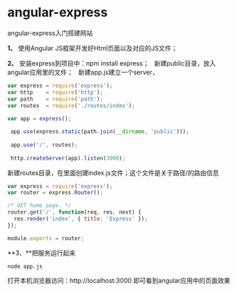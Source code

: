 # angular-express
angular-express入门搭建网站

**1、** 使用Angular JS框架开发好Html页面以及对应的JS文件；

**2、** 安装express到项目中：npm install express；
   新建public目录，放入angular应用里的文件；
   新建app.js建立一个server，
```javascript
var express = require('express');
var http    = require('http');
var path    = require('path');
var routes  = require('./routes/index');
 
var app = express();

 app.use(express.static(path.join(__dirname, 'public')));
 
 app.use('/', routes);
 
 http.createServer(app).listen(3000);
```
新建routes目录，在里面创建index.js文件；这个文件是关于路径/的路由信息
```javascript
var express = require('express');
var router = express.Router();

/* GET home page. */
router.get('/', function(req, res, next) {
  res.render('index', { title: 'Express' });
});

module.exports = router;
```
**3、**把服务运行起来
```
node app.js
```
打开本机浏览器访问：http://localhost:3000 即可看到angular应用中的页面效果
